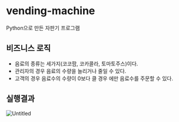 # vending-machine
Python으로 만든 자판기 프로그램 


## 비즈니스 로직
* 음료의 종류는 세가지(코코팜, 코카콜라, 토마토주스)이다.
* 관리자의 경우 음료의 수량을 늘리거나 줄일 수 있다.
* 고객의 경우 음료수의 수량이 0보다 클 경우 에만 음료수를 주문할 수 있다.

## 실행결과
![Untitled](https://s3-us-west-2.amazonaws.com/secure.notion-static.com/59e4f271-b4c2-4b8d-805d-03962cdf3939/Untitled.png)
